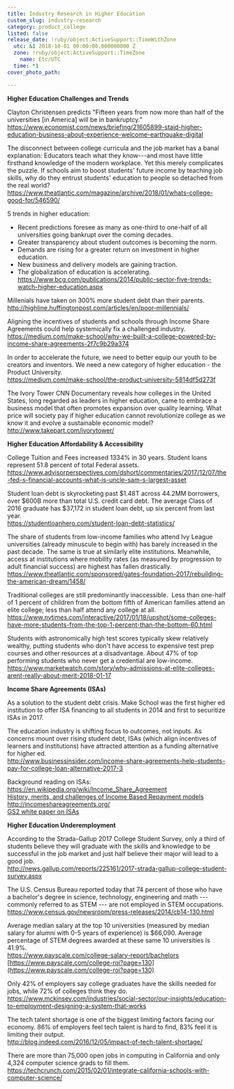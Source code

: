 ```yaml
---
title: Industry Research in Higher Education
custom_slug: industry-research
category: product_college
listed: false
release_date: !ruby/object:ActiveSupport::TimeWithZone
  utc: &1 2018-10-01 00:00:00.000000000 Z
  zone: !ruby/object:ActiveSupport::TimeZone
    name: Etc/UTC
  time: *1
cover_photo_path: 

---
```

**Higher Education Challenges and Trends**

Clayton Christensen predicts "Fifteen years from now more than half of the universities [in America] will be in bankruptcy."  
<https://www.economist.com/news/briefing/21605899-staid-higher-education-business-about-experience-welcome-earthquake-digital>

The disconnect between college curricula and the job market has a banal explanation: Educators teach what they know---and most have little firsthand knowledge of the modern workplace. Yet this merely complicates the puzzle. If schools aim to boost students' future income by teaching job skills, why do they entrust students' education to people so detached from the real world?  
<https://www.theatlantic.com/magazine/archive/2018/01/whats-college-good-for/546590/>

5 trends in higher education:  
-   Recent predictions foresee as many as one-third to one-half of all universities going bankrupt over the coming decades.  
-   Greater transparency about student outcomes is becoming the norm.  
-   Demands are rising for a greater return on investment in higher education.  
-   New business and delivery models are gaining traction.  
-   The globalization of education is accelerating.  
<https://www.bcg.com/publications/2014/public-sector-five-trends-watch-higher-education.aspx>

Millenials have taken on 300% more student debt than their parents.  
<http://highline.huffingtonpost.com/articles/en/poor-millennials/>

Aligning the incentives of students and schools through Income Share Agreements could help systemically fix a challenged industry.  
<https://medium.com/make-school/why-we-built-a-college-powered-by-income-share-agreements-2f7c9b29a374>  

In order to accelerate the future, we need to better equip our youth to be creators and inventors. We need a new category of higher education - the Product University.  
<https://medium.com/make-school/the-product-university-5814df5d273f>

The Ivory Tower CNN Documentary reveals how colleges in the United States, long regarded as leaders in higher education, came to embrace a business model that often promotes expansion over quality learning. What price will society pay if higher education cannot revolutionize college as we know it and evolve a sustainable economic model?  
<http://www.takepart.com/ivorytower/>  
  

**Higher Education Affordability & Accessibility**

College Tuition and Fees increased 1334% in 30 years. Student loans represent 51.8 percent of total Federal assets.  
<https://www.advisorperspectives.com/dshort/commentaries/2017/12/07/the-fed-s-financial-accounts-what-is-uncle-sam-s-largest-asset>

Student loan debt is skyrocketing past $1.48T across 44.2MM borrowers, over $600B more than total U.S. credit card debt. The average Class of 2016 graduate has $37,172 in student loan debt, up six percent from last year.  
<https://studentloanhero.com/student-loan-debt-statistics/>

The share of students from low-income families who attend Ivy League universities (already minuscule to begin with) has barely increased in the past decade. The same is true at similarly elite institutions. Meanwhile, access at institutions where mobility rates (as measured by progression to adult financial success) are highest has fallen drastically.  
<https://www.theatlantic.com/sponsored/gates-foundation-2017/rebuilding-the-american-dream/1458/>

Traditional colleges are still predominantly inaccessible.  Less than one-half of 1 percent of children from the bottom fifth of American families attend an elite college; less than half attend any college at all.  
<https://www.nytimes.com/interactive/2017/01/18/upshot/some-colleges-have-more-students-from-the-top-1-percent-than-the-bottom-60.html>

Students with astronomically high test scores typically skew relatively wealthy, putting students who don't have access to expensive test prep courses and other resources at a disadvantage. About 47% of top performing students who never get a credential are low-income.  
<https://www.marketwatch.com/story/why-admissions-at-elite-colleges-arent-really-about-merit-2018-01-17>  
  

**Income Share Agreements (ISAs)**

As a solution to the student debt crisis. Make School was the first higher ed institution to offer ISA financing to all students in 2014 and first to securitize ISAs in 2017.

The education industry is shifting focus to outcomes, not inputs. As concerns mount over rising student debt, ISAs (which align incentives of learners and institutions) have attracted attention as a funding alternative for higher ed.  
<http://www.businessinsider.com/income-share-agreements-help-students-pay-for-college-loan-alternative-2017-3>

Background reading on ISAs:  
<https://en.wikipedia.org/wiki/Income_Share_Agreement>  
[History, merits, and challenges of Income Based Repayment models](https://drive.google.com/open?id=0B5OX-1hLsGQMTUktYTF6QzExRkxDSWN5RUxOMXpBQzl0cXNj)  
<http://incomeshareagreements.org/>  
[GS2 white paper on ISAs](https://drive.google.com/open?id=1s9bscOcZiqwMSCOlGBNIvsLDgnFJE8As)  
  

**Higher Education Underemployment**

According to the Strada-Gallup 2017 College Student Survey, only a third of students believe they will graduate with the skills and knowledge to be successful in the job market and just half believe their major will lead to a good job.  
<http://news.gallup.com/reports/225161/2017-strada-gallup-college-student-survey.aspx>

The U.S. Census Bureau reported today that 74 percent of those who have a bachelor's degree in science, technology, engineering and math --- commonly referred to as STEM --- are not employed in STEM occupations.  
<https://www.census.gov/newsroom/press-releases/2014/cb14-130.html>

Average median salary at the top 10 universities (measured by median salary for alumni with 0-5 years of experience) is $66,090. Average percentage of STEM degrees awarded at these same 10 universities is 41.9%.  
<https://www.payscale.com/college-salary-report/bachelors>  
[https://www.payscale.com/college-roi?page=130](https://www.payscale.com/college-roi?page=130)

Only 42% of employers say college graduates have the skills needed for jobs, while 72% of colleges think they do.  
<https://www.mckinsey.com/industries/social-sector/our-insights/education-to-employment-designing-a-system-that-works>

The tech talent shortage is one of the biggest limiting factors facing our economy. 86% of employers feel tech talent is hard to find, 83% feel it is limiting their output.  
<http://blog.indeed.com/2016/12/05/impact-of-tech-talent-shortage/>  

There are more than 75,000 open jobs in computing in California and only 4,324 computer science grads to fill them.  
<https://techcrunch.com/2015/02/01/integrate-california-schools-with-computer-science/>